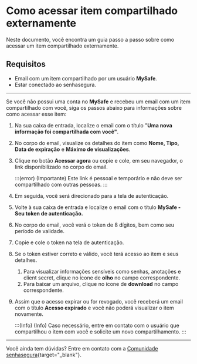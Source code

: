 # Como acessar item compartilhado externamente

Neste documento, você encontra um guia passo a passo sobre como acessar um item compartilhado externamente.

## Requisitos

* Email com um item compartilhado por um usuário **MySafe**.
* Estar conectado ao senhasegura.


---

Se você não possui uma conta no **MySafe** e recebeu um email com um item compartilhado com você, siga os passos abaixo para informações sobre como acessar esse item: 

1. Na sua caixa de entrada, localize o email com o título "**Uma nova informação foi compartilhada com você"**.
2. No corpo do email, visualize os detalhes do item como **Nome, Tipo, Data de expiração** e **Máximo de visualizações**.
3. Clique no botão **Acessar agora** ou copie e cole, em seu navegador, o link disponibilizado no corpo do email.

    :::(error) (Importante)
    Este link é pessoal e temporário e não deve ser compartilhado com outras pessoas.
    :::

4. Em seguida, você será direcionado para a tela de autenticação. 
5. Volte à sua caixa de entrada e localize o email com o título **MySafe - Seu token de autenticação.**
6. No corpo do email, você verá o token de 8 dígitos, bem como seu período de validade.
7. Copie e cole o token na tela de autenticação.
8. Se o token estiver correto e válido, você terá acesso ao item e seus detalhes. 
    1. Para visualizar informações sensíveis como senhas, anotações e client secret, clique no ícone de **olho** no campo correspondente.
    2. Para baixar um arquivo, clique no ícone de **download** no campo correspondente.
9. Assim que o acesso expirar ou for revogado, você receberá um email com o  título **Acesso expirado** e você não poderá visualizar o item novamente.

    :::(Info) (Info)
    Caso necessário, entre em contato com o usuário que compartilhou o item com você e solicite um novo compartilhamento.
    :::

---
Você ainda tem dúvidas? Entre em contato com a [Comunidade senhasegura](https://community.senhasegura.io/){target="_blank"}.
